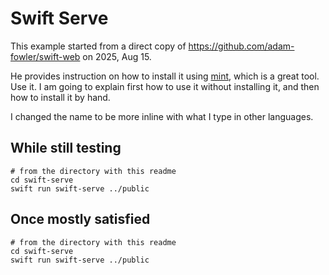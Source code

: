 # Swift Serve

This example started from a direct copy of https://github.com/adam-fowler/swift-web on 2025, Aug 15. 

He provides instruction on how to install it using [mint](https://github.com/yonaskolb/Mint), which is a great tool. Use it. I am going to explain first how to use it without installing it, and then how to install it by hand. 

I changed the name to be more inline with what I type in other languages. 

## While still testing

```shell
# from the directory with this readme
cd swift-serve
swift run swift-serve ../public
```

## Once mostly satisfied

```
# from the directory with this readme
cd swift-serve
swift run swift-serve ../public
```